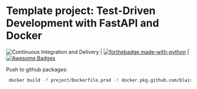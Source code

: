 # Template project: Test-Driven Development with FastAPI and Docker

![Continuous Integration and Delivery](https://github.com/blaisep-vgs/fastpi_tdd_docker/workflows/Continuous%20Integration%20and%20Delivery/badge.svg?branch=master)
 | [![forthebadge made-with-python](http://ForTheBadge.com/images/badges/made-with-python.svg)](https://www.python.org/)
| [![Awesome Badges](https://img.shields.io/badge/badges-awesome-green.svg)](https://github.com/Naereen/badges)


Push to github packages:

```bash
 docker build -f project/Dockerfile.prod -t docker.pkg.github.com/blaisep-vgs/fastpi_tdd_docker/web:latest ./project
```
 